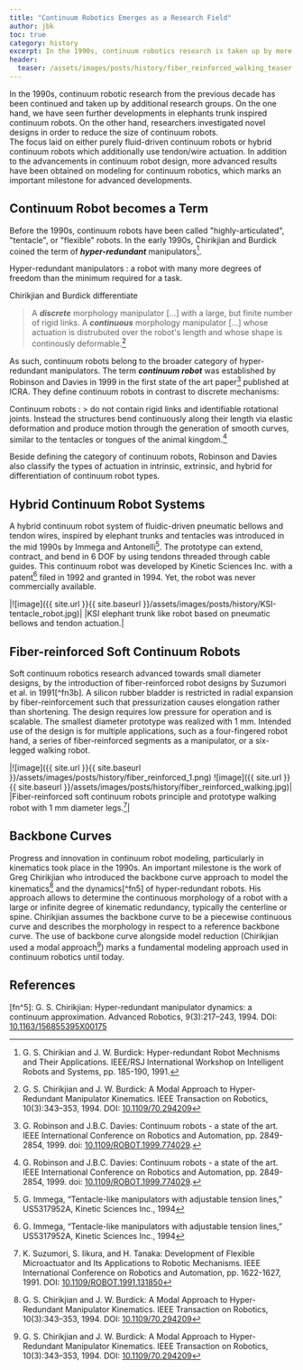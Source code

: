 ```yaml
---
title: "Continuum Robotics Emerges as a Research Field"
author: jbk
toc: true
category: history
excerpt: In the 1990s, continuum robotics research is taken up by more research groups.
header:
  teaser: /assets/images/posts/history/fiber_reinforced_walking_teaser.jpg
---
```

In the 1990s, continuum robotic research from the previous decade has been continued and taken up by additional research groups.
On the one hand, we have seen further developments in elephants trunk inspired continuum robots.
On the other hand, researchers investigated novel designs in order to reduce the size of continuum robots.	 
The focus laid on either purely fluid-driven continuum robots or hybrid continuum robots which additionally use tendon/wire actuation.
In addition to the advancements in continuum robot design, more advanced results have been obtained on modeling for continuum robotics, which marks an important milestone for advanced developments.

## Continuum Robot becomes a Term
Before the 1990s, continuum robots have been called "highly-articulated", "tentacle", or "flexible" robots. In the early 1990s, Chirikjian and Burdick coined the term of ***hyper-redundant*** manipulators[^fn0].

Hyper-redundant manipulators
: a robot with many more degrees of freedom than the minimum required for a task.

Chirikjian and Burdick differentiate
> A ***discrete*** morphology manipulator [...] with a large, but finite number of rigid links. A ***continuous*** morphology manipulator [...] whose actuation is distrubuted over the robot's length and whose shape is continously deformable.[^fn4]

As such, continuum robots belong to the broader category of hyper-redundant manipulators.
The term ***continuum robot*** was established by Robinson and Davies in 1999 in the first state of the art paper[^fn1] published at ICRA. 
They define continuum robots in contrast to discrete mechanisms:

Continuum robots
: > do not contain rigid links and identifiable rotational joints. Instead the structures bend continuously along their length via elastic deformation and produce motion through the generation of smooth curves, similar to the tentacles or tongues of the animal kingdom.[^fn1]

Beside defining the category of continuum robots, Robinson and Davies also classify the types of actuation in intrinsic, extrinsic, and hybrid for differentiation of continuum robot types.

## Hybrid Continuum Robot Systems
A hybrid continuum robot system of fluidic-driven pneumatic bellows and tendon wires, inspired by elephant trunks and tentacles was introduced in the mid 1990s by Immega and Antonelli[^fn3]. 
The prototype can extend, contract, and bend in 6 DOF by using tendons threaded through cable guides.
This continuum robot was developed by Kinetic Sciences Inc. with a patent[^fn3] filed in 1992 and granted in 1994.
Yet, the robot was never commercially available.

|![image]({{ site.url }}{{ site.baseurl }}/assets/images/posts/history/KSI-tentacle_robot.jpg)|
|KSI elephant trunk like robot based on pneumatic bellows and tendon actuation.|

## Fiber-reinforced Soft Continuum Robots
Soft continuum robotics research advanced towards small diameter designs, by the introduction of fiber-reinforced robot designs by Suzumori et al. in 1991[^fn3b].
A silicon rubber bladder is restricted in radial expansion by fiber-reinforcement such that pressurization causes elongation rather than shortening. 
The design requires low pressure for operation and is scalable.
The smallest diameter prototype was realized with 1 mm.
Intended use of the design is for multiple applications, such as a four-fingered robot hand, a series of fiber-reinforced segments as a manipulator, or a six-legged walking robot.

|![image]({{ site.url }}{{ site.baseurl }}/assets/images/posts/history/fiber_reinforced_1.png) ![image]({{ site.url }}{{ site.baseurl }}/assets/images/posts/history/fiber_reinforced_walking.jpg)|
|Fiber-reinforced soft continuum robots principle and prototype walking robot with 1 mm diameter legs.[^fn3a]|

## Backbone Curves
Progress and innovation in continuum robot modeling, particularly in kinematics took place in the 1990s. 
An important milestone is the work of Greg Chirikjian who introduced the backbone curve approach to model the kinematics[^fn4] and the dynamics[^fn5] of hyper-redundant robots. 
His approach allows to determine the continuous morphology of a robot with a large or infinite degree of kinematic redundancy, typically the centerline or spine.
Chirikjian assumes the backbone curve to be a piecewise continuous curve and describes the morphology in respect to a reference backbone curve.
The use of backbone curve alongside model reduction (Chirikjian used a modal approach[^fn4]) marks a fundamental modeling approach used in continuum robotics until today.

## References
[^fn0]: G. S. Chirikian and J. W. Burdick: Hyper-redundant Robot Mechnisms and Their Applications. IEEE/RSJ International Workshop on Intelligent Robots and Systems, pp. 185-190, 1991.

[^fn1]: G. Robinson and J.B.C. Davies: Continuum robots - a state of the art. IEEE International Conference on Robotics and Automation, pp. 2849-2854, 1999. doi: [10.1109/ROBOT.1999.774029](https://dx.doi.org/10.1109/ROBOT.1999.774029).

[^fn2]: G. Immega and K. Antonelli, “The KSI tentacle manipulator,” in IEEE International Conference on Robotics and Automation, pages 1–6, 1995. DOI: [10.1109/ROBOT.1995.525733](https://dx.doi.org/10.1109/ROBOT.1995.525733)

[^fn3]: G. Immega, “Tentacle-like manipulators with adjustable tension lines,” US5317952A, Kinetic Sciences Inc., 1994

[^fn3a]: K. Suzumori, S. Iikura, and H. Tanaka: Development of Flexible Microactuator and Its Applications to Robotic Mechanisms. IEEE International Conference on Robotics and Automation, pp. 1622-1627, 1991. DOI: [10.1109/ROBOT.1991.131850](https://doi.org/10.1109/ROBOT.1991.131850)

[^fn4]: G. S. Chirikjian and J. W. Burdick: A Modal Approach to Hyper-Redundant Manipulator Kinematics. IEEE Transaction on Robotics, 10(3):343–353, 1994. DOI: [10.1109/70.294209](https://dx.doi.org/10.1109/70.294209)

[fn^5]: G. S. Chirikjian: Hyper-redundant manipulator dynamics: a continuum approximation. Advanced Robotics, 9(3):217–243, 1994. DOI: [10.1163/156855395X00175](https://dx.doi.org/10.1163/156855395X00175)